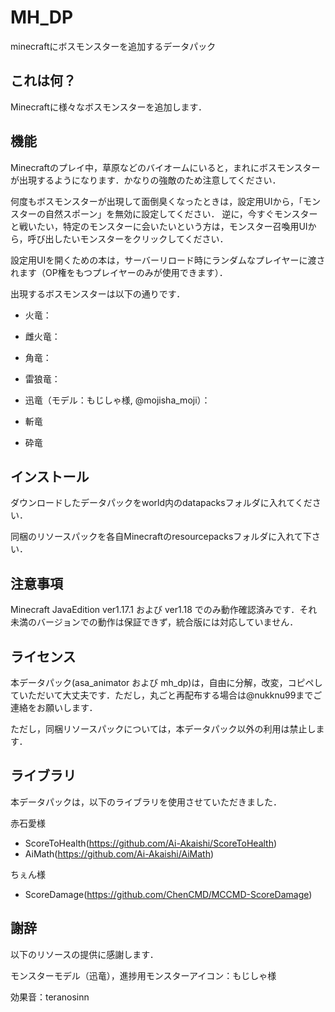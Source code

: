 # MH_DP
minecraftにボスモンスターを追加するデータパック

## これは何？

Minecraftに様々なボスモンスターを追加します．

## 機能

Minecraftのプレイ中，草原などのバイオームにいると，まれにボスモンスターが出現するようになります．かなりの強敵のため注意してください．

何度もボスモンスターが出現して面倒臭くなったときは，設定用UIから，「モンスターの自然スポーン」を無効に設定してください．
逆に，今すぐモンスターと戦いたい，特定のモンスターに会いたいという方は，モンスター召喚用UIから，呼び出したいモンスターをクリックしてください．

設定用UIを開くための本は，サーバーリロード時にランダムなプレイヤーに渡されます（OP権をもつプレイヤーのみが使用できます）．

出現するボスモンスターは以下の通りです．

- 火竜：

- 雌火竜：

- 角竜：

- 雷狼竜：

- 迅竜（モデル：もじしゃ様, @mojisha_moji）：

- 斬竜

- 砕竜


## インストール

ダウンロードしたデータパックをworld内のdatapacksフォルダに入れてください．

同梱のリソースパックを各自Minecraftのresourcepacksフォルダに入れて下さい．

## 注意事項

Minecraft JavaEdition ver1.17.1 および ver1.18 でのみ動作確認済みです．それ未満のバージョンでの動作は保証できず，統合版には対応していません．

## ライセンス

本データパック(asa_animator および mh_dp)は，自由に分解，改変，コピペしていただいて大丈夫です．ただし，丸ごと再配布する場合は@nukknu99までご連絡をお願いします．

ただし，同梱リソースパックについては，本データパック以外の利用は禁止します．

## ライブラリ

本データパックは，以下のライブラリを使用させていただきました．

赤石愛様
- ScoreToHealth(https://github.com/Ai-Akaishi/ScoreToHealth)
- AiMath(https://github.com/Ai-Akaishi/AiMath)
  
ちぇん様
- ScoreDamage(https://github.com/ChenCMD/MCCMD-ScoreDamage)

## 謝辞

以下のリソースの提供に感謝します．

モンスターモデル（迅竜），進捗用モンスターアイコン：もじしゃ様

効果音：teranosinn
